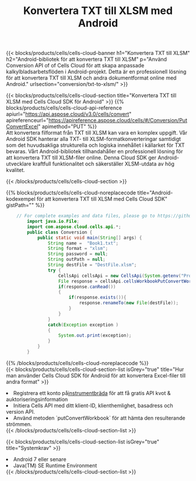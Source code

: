 ﻿---
title:  Konvertera TXT till XLSM med Android
description: Använda Aspose.Cells Cloud SDK för Android för att konvertera en fil i TXT-format till en fil i XLSM-format.
kwords: Excel, Convert TXT to XLSM, REST, Android
howto: How to convert TXT to XLSM using Aspose.Cells Cloud Android library.
---
{{< blocks/products/cells/cells-cloud-banner h1="Konvertera TXT till XLSM" h2="Android-bibliotek för att konvertera TXT till XLSM" p="Använd Conversion API of of Cells Cloud för att skapa anpassade kalkylbladsarbetsflöden i Android-projekt. Detta är en professionell lösning för att konvertera TXT till XLSM och andra dokumentformat online med Android." urlsection="conversion/txt-to-xlsm/" >}}

{{< blocks/products/cells/cells-cloud-section title="Konvertera TXT till XLSM med Cells Cloud SDK för Android" >}}
{{% blocks/products/cells/cells-cloud-api-reference apiurl="https://api.aspose.cloud/v3.0/cells/convert" apireferenceurl="https://apireference.aspose.cloud/cells/#/Conversion/PutConvertExcel" apimethod="PUT" %}}
<br/>
Att konvertera filformat från TXT till XLSM kan vara en komplex uppgift. Vår Android SDK hanterar alla TXT- till XLSM-formatkonverteringar samtidigt som det huvudsakliga strukturella och logiska innehållet i källarket för TXT bevaras. Vårt Android-bibliotek tillhandahåller en professionell lösning för att konvertera TXT till XLSM-filer online. Denna Cloud SDK ger Android-utvecklare kraftfull funktionalitet och säkerställer XLSM-utdata av hög kvalitet.

{{< /blocks/products/cells/cells-cloud-section >}}

{{% blocks/products/cells/cells-cloud-noreplacecode title="Android-kodexempel för att konvertera TXT till XLSM med Cells Cloud SDK" gistPath="" %}}
 
```java
    // For complete examples and data files, please go to https://github.com/aspose-cells-cloud/aspose-cells-cloud-android/
        import java.io.File;
        import com.aspose.cloud.cells.api.*;
        public class Conversion {
            public static void main(String[] args) {
                String name =  "Book1.txt";
                String format = "xlsm";
                String password = null;
                String outPath = null;
                String destFile = "DestFile.xlsm";
                try {
                    CellsApi cellsApi = new CellsApi(System.getenv("ProductClientId"), System.getenv("ProductClientSecret"));
                    File response = cellsApi.cellsWorkbookPutConvertWorkbook(new File(name), format, password, outPath, null,null);            
                    if(response.canRead())
                    {
                        if(response.exists()){
                            response.renameTo(new File(destFile));
                        }                
                    }
                }
                catch(Exception exception )
                {
                    System.out.print(exception);
                }
            }
        }
```
 
{{% /blocks/products/cells/cells-cloud-noreplacecode %}}
<br/>
{{< blocks/products/cells/cells-cloud-section-list isGrey="true" title="Hur man använder Cells Cloud SDK för Android för att konvertera Excel-filer till andra format" >}}
<li> Registrera ett konto på<a href="https://dashboard.aspose.cloud/">instrumentbräda</a> för att få gratis API kvot & auktoriseringsinformation</li>
<li>Initiera Cells API med ditt klient-ID, klienthemlighet, basadress och version API.</li>
<li>Använd metoden `putConvertWorkbook` för att hämta den resulterande strömmen.</li>
{{< /blocks/products/cells/cells-cloud-section-list >}}

{{< blocks/products/cells/cells-cloud-section-list isGrey="true" title="Systemkrav" >}}
<li>Android 7 eller senare</li>
<li>Java(TM) SE Runtime Environment</li>
{{< /blocks/products/cells/cells-cloud-section-list >}}
